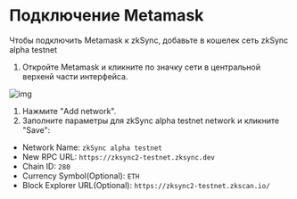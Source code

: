 # Подключение Metamask



Чтобы подключить Metamask к zkSync, добавьте в кошелек сеть zkSync alpha testnet

1. Откройте Metamask и кликните по значку сети в центральной верхенй части интерфейса.

![img](https://v2-docs.zksync.io/connect-1.png)

1. Нажмите "Add network".
2. Заполните параметры для zkSync alpha testnet network и кликните "Save":

* Network Name: `zkSync alpha testnet`
* New RPC URL: `https://zksync2-testnet.zksync.dev`
* Chain ID: `280`
* Currency Symbol(Optional): `ETH`
* Block Explorer URL(Optional): `https://zksync2-testnet.zkscan.io/`
